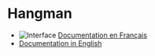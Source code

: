 # Hangman
- ![Interface](blob/final/app/src/main/res/drawable/france.png) [Documentation en Français](README_fr.md)
- [Documentation in English](README_fr.md)
